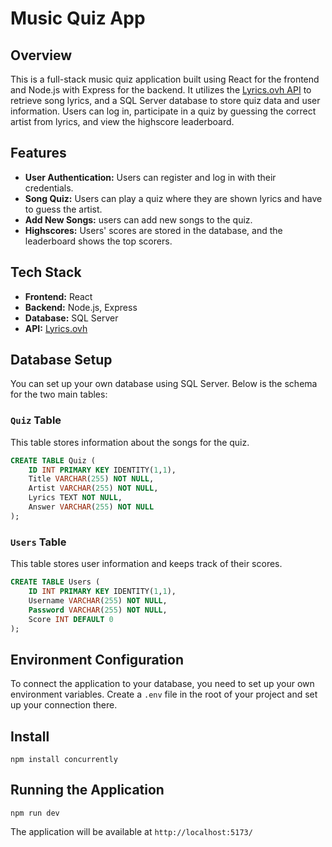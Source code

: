 # Music Quiz App

## Overview

This is a full-stack music quiz application built using React for the frontend and Node.js with Express for the backend. It utilizes the [Lyrics.ovh API](https://lyricsovh.docs.apiary.io/) to retrieve song lyrics, and a SQL Server database to store quiz data and user information. Users can log in, participate in a quiz by guessing the correct artist from lyrics, and view the highscore leaderboard.

## Features

- **User Authentication:** Users can register and log in with their credentials.
- **Song Quiz:** Users can play a quiz where they are shown lyrics and have to guess the artist.
- **Add New Songs:** users can add new songs to the quiz.
- **Highscores:** Users' scores are stored in the database, and the leaderboard shows the top scorers.

## Tech Stack

- **Frontend:** React
- **Backend:** Node.js, Express
- **Database:** SQL Server
- **API:** [Lyrics.ovh](https://lyricsovh.docs.apiary.io/)

## Database Setup

You can set up your own database using SQL Server. Below is the schema for the two main tables:

### `Quiz` Table

This table stores information about the songs for the quiz.

```sql
CREATE TABLE Quiz (
    ID INT PRIMARY KEY IDENTITY(1,1),
    Title VARCHAR(255) NOT NULL,
    Artist VARCHAR(255) NOT NULL,
    Lyrics TEXT NOT NULL,
    Answer VARCHAR(255) NOT NULL
);
```

### `Users` Table

This table stores user information and keeps track of their scores.

```sql
CREATE TABLE Users (
    ID INT PRIMARY KEY IDENTITY(1,1),
    Username VARCHAR(255) NOT NULL,
    Password VARCHAR(255) NOT NULL,
    Score INT DEFAULT 0
);
```

## Environment Configuration

To connect the application to your database, you need to set up your own environment variables. Create a `.env` file in the root of your project and set up your connection there.

## Install

```
npm install concurrently
```

## Running the Application

```
npm run dev
```

The application will be available at `http://localhost:5173/`
